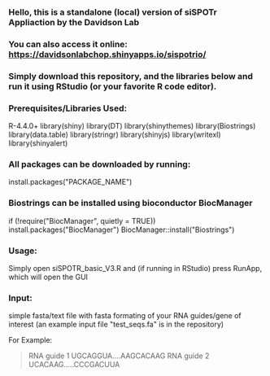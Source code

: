 ### Hello, this is a standalone (local) version of siSPOTr Appliaction by the Davidson Lab ###

### You can also access it online: https://davidsonlabchop.shinyapps.io/sispotrio/ ####

### Simply download this repository, and the libraries below and run it using RStudio (or your favorite R code editor). ###

### Prerequisites/Libraries Used:
R-4.4.0+
library(shiny)
library(DT)
library(shinythemes)
library(Biostrings)
library(data.table)
library(stringr)
library(shinyjs)
library(writexl)
library(shinyalert)

### All packages can be downloaded by running:
install.packages("PACKAGE_NAME") 
### Biostrings can be installed using bioconductor BiocManager
if (!require("BiocManager", quietly = TRUE))
    install.packages("BiocManager")
BiocManager::install("Biostrings")

### Usage:
Simply open siSPOTR_basic_V3.R and (if running in RStudio) press RunApp, which will open the GUI 

### Input:
simple fasta/text file with fasta formating of your RNA guides/gene of interest (an example input file "test_seqs.fa" is in the repository)

For Example: 
>RNA guide 1
UGCAGGUA....AAGCACAAG
>RNA guide 2
UCACAAG.....CCCGACUUA


